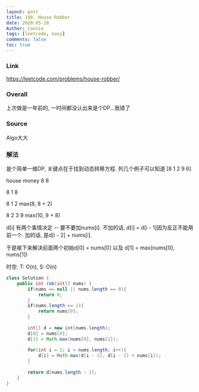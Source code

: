 ```yaml
---
layout: post
title: 198. House Robber
date: 2020-05-28
Author: Connie 
tags: [leetcode, easy]
comments: false
toc: true
---
```

### Link
https://leetcode.com/problems/house-robber/

### Overall
上次做是一年前的, 一时间都没认出来是个DP...我错了

### Source
Algo大大

### 解法
是个简单一维DP, 关键点在于找到动态转移方程. 列几个例子可以知道 [8 1 2 9 6]

house        money
  8           8
  
  8 1         8
  
  8 1 2       max(8, 8 + 2)
  
  8 2 3 9     max(10, 9 + 8)

d[i] 有两个事情决定 -- 要不要加nums[i]. 不加的话, d[i] = d[i - 1]因为反正不能用前一个. 加的话, 是d[i - 2] + nums[i].

于是接下来解决前面两个初始d[0] = nums[0] 以及 d[1] = max(nums[0], nums[1])

时空: T: O(n), S: O(n)

```java
class Solution {
    public int rob(int[] nums) {
        if(nums == null || nums.length == 0){
            return 0;
        }
        if(nums.length == 1){
            return nums[0];
        }
        
        int[] d = new int[nums.length];
        d[0] = nums[0];
        d[1] = Math.max(nums[0], nums[1]);
        
        for(int i = 2; i < nums.length; i++){
            d[i] = Math.max(d[i - 1], d[i - 2] + nums[i]);
        }
        
        return d[nums.length - 1];
    }
}
```
